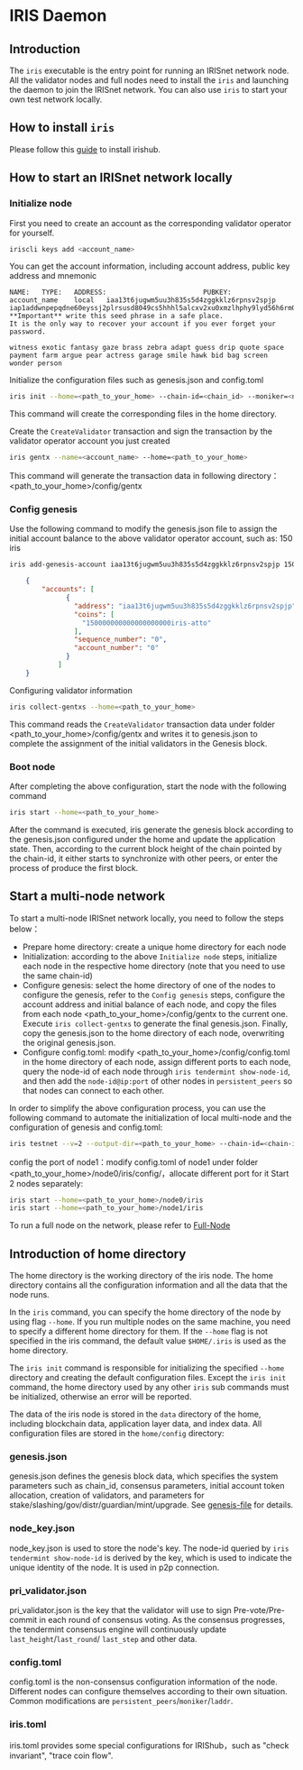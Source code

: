# IRIS Daemon

## Introduction

The `iris` executable is the entry point for running an IRISnet network node. All the validator nodes and full nodes need to install the `iris` and launching the daemon to join the IRISnet network. You can also use `iris` to start your own test network locally.

## How to install `iris` 
Please follow this [guide](How-to-install-Irishub.md) to install irishub.

## How to start an IRISnet network locally

### Initialize node

First you need to create an account as the corresponding validator operator for yourself.
```bash
iriscli keys add <account_name>
```
You can get the account information, including account address, public key address and mnemonic
```
NAME:	TYPE:	ADDRESS:						PUBKEY:
account_name	local	iaa13t6jugwm5uu3h835s5d4zggkklz6rpnsv2spjp	iap1addwnpepqdne60eyssj2plrsusd8049cs5hhhl5alcxv2xu0xmzlhphy9lyd56h6rm0
**Important** write this seed phrase in a safe place.
It is the only way to recover your account if you ever forget your password.

witness exotic fantasy gaze brass zebra adapt guess drip quote space payment farm argue pear actress garage smile hawk bid bag screen wonder person
```

Initialize the configuration files such as genesis.json and config.toml
```bash
iris init --home=<path_to_your_home> --chain-id=<chain_id> --moniker=<node_name>
```
This command will create the corresponding files in the home directory.

Create the `CreateValidator` transaction and sign the transaction by the validator operator account you just created
```bash
iris gentx --name=<account_name> --home=<path_to_your_home>
```
This command will generate the transaction data in following directory：<path_to_your_home>/config/gentx

### Config genesis

Use the following command to modify the genesis.json file to assign the initial account balance to the above validator operator account, such as: 150 iris
```bash
iris add-genesis-account iaa13t6jugwm5uu3h835s5d4zggkklz6rpnsv2spjp 150iris --home=<path_to_your_home>
```

```json
    {
        "accounts": [
              {
                "address": "iaa13t6jugwm5uu3h835s5d4zggkklz6rpnsv2spjp",
                "coins": [
                  "150000000000000000000iris-atto"
                ],
                "sequence_number": "0",
                "account_number": "0"
              }
            ]
    }
```

Configuring validator information
```bash
iris collect-gentxs --home=<path_to_your_home>
```
This command reads the `CreateValidator` transaction data under folder <path_to_your_home>/config/gentx and writes it to genesis.json to complete the assignment of the initial validators in the Genesis block.

### Boot node

After completing the above configuration, start the node with the following command
```bash
iris start --home=<path_to_your_home>
```
After the command is executed, iris generate the genesis block according to the genesis.json configured under the home and update the application state. Then, according to the current block height of the chain pointed by the chain-id, it either starts to synchronize with other peers, or enter the process of produce the first block.

## Start a multi-node network

To start a multi-node IRISnet network locally, you need to follow the steps below：

* Prepare home directory: create a unique home directory for each node
* Initialization: according to the above `Initialize node` steps, initialize each node in the respective home directory (note that you need to use the same chain-id)
* Configure genesis: select the home directory of one of the nodes to configure the genesis, refer to the `Config genesis` steps, configure the account address and initial balance of each node, and copy the files from each node <path_to_your_home>/config/gentx to the current one. Execute `iris collect-gentxs` to generate the final genesis.json. Finally, copy the genesis.json to the home directory of each node, overwriting the original genesis.json.
* Configure config.toml: modify <path_to_your_home>/config/config.toml in the home directory of each node, assign different ports to each node, query the node-id of each node through `iris tendermint show-node-id`, and then add the `node-id@ip:port` of other nodes in `persistent_peers` so that nodes can connect to each other.

In order to simplify the above configuration process, you can use the following command to automate the initialization of local multi-node and the configuration of genesis and config.toml:
```bash
iris testnet --v=2 --output-dir=<path_to_your_home> --chain-id=<chain-id> --starting-ip-address 127.0.0.1
```

config the port of node1：modify config.toml of node1 under folder <path_to_your_home>/node0/iris/config/，allocate different port for it 
Start 2 nodes separately:

```bash
iris start --home=<path_to_your_home>/node0/iris
iris start --home=<path_to_your_home>/node1/iris
```

To run a full node on the network, please refer to [Full-Node](../get-started/Full-Node.md)

## Introduction of home directory 

The home directory is the working directory of the iris node. The home directory contains all the configuration information and all the data that the node runs.

In the `iris` command, you can specify the home directory of the node by using flag `--home`. If you run multiple nodes on the same machine, you need to specify a different home directory for them. If the `--home` flag is not specified in the iris command, the default value `$HOME/.iris` is used as the home directory.

The `iris init` command is responsible for initializing the specified `--home` directory and creating the default configuration files. Except the `iris init` command, the home directory used by any other `iris` sub commands must be initialized, otherwise an error will be reported.

The data of the iris node is stored in the `data` directory of the home, including blockchain data, application layer data, and index data. All configuration files are stored in the `home/config` directory:

### genesis.json

genesis.json defines the genesis block data, which specifies the system parameters such as chain_id, consensus parameters, initial account token allocation, creation of validators, and parameters for stake/slashing/gov/distr/guardian/mint/upgrade. See [genesis-file](../features/basic-concepts/genesis-file.md) for details.

### node_key.json

node_key.json is used to store the node's key. The node-id queried by `iris tendermint show-node-id` is derived by the key, which is used to indicate the unique identity of the node. It is used in p2p connection.

### pri_validator.json

pri_validator.json is the key that the validator will use to sign Pre-vote/Pre-commit in each round of consensus voting. As the consensus progresses, the tendermint consensus engine will continuously update `last_height`/`last_round`/ `last_step` and other data.

### config.toml

config.toml is the non-consensus configuration information of the node. Different nodes can configure themselves according to their own situation. Common modifications are `persistent_peers`/`moniker`/`laddr`.

### iris.toml
iris.toml provides some special configurations for IRIShub，such as "check invariant", "trace coin flow".